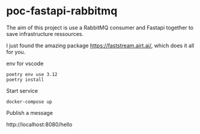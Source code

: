 # poc-fastapi-rabbitmq

The aim of this project is use a RabbitMQ consumer and Fastapi together to save infrastructure ressources.

I just found the amazing package https://faststream.airt.ai/, which does it all for you.

env for vscode
```
poetry env use 3.12
poetry install
```

Start service

```
docker-compose up
```


Publish a message

http://localhost:8080/hello
